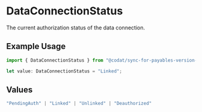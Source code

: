 # DataConnectionStatus

The current authorization status of the data connection.

## Example Usage

```typescript
import { DataConnectionStatus } from "@codat/sync-for-payables-version-1/sdk/models/shared";

let value: DataConnectionStatus = "Linked";
```

## Values

```typescript
"PendingAuth" | "Linked" | "Unlinked" | "Deauthorized"
```